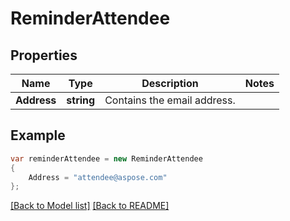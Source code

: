# ReminderAttendee
## Properties
Name | Type | Description | Notes
------------ | ------------- | ------------- | -------------
**Address** | **string** | Contains the email address. | 


## Example
```csharp
var reminderAttendee = new ReminderAttendee
{
    Address = "attendee@aspose.com"
};
```

[[Back to Model list]](Models.md) [[Back to README]](README.md)

